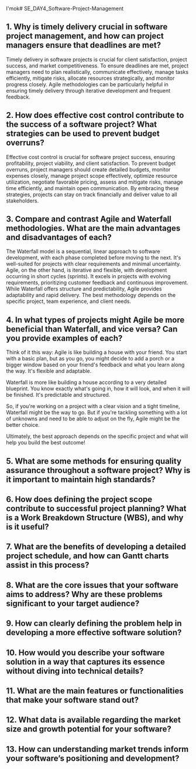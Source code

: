 I'mok# SE_DAY4_Software-Project-Management
## 1. Why is timely delivery crucial in software project management, and how can project managers ensure that deadlines are met?

Timely delivery in software projects is crucial for client satisfaction, project success, and market competitiveness. To ensure deadlines are met, project managers need to plan realistically, communicate effectively, manage tasks efficiently, mitigate risks, allocate resources strategically, and monitor progress closely. Agile methodologies can be particularly helpful in ensuring timely delivery through iterative development and frequent feedback.



## 2. How does effective cost control contribute to the success of a software project? What strategies can be used to prevent budget overruns?

Effective cost control is crucial for software project success, ensuring profitability, project viability, and client satisfaction. To prevent budget overruns, project managers should create detailed budgets, monitor expenses closely, manage project scope effectively, optimize resource utilization, negotiate favorable pricing, assess and mitigate risks, manage time efficiently, and maintain open communication. By embracing these strategies, projects can stay on track financially and deliver value to all stakeholders.

## 3. Compare and contrast Agile and Waterfall methodologies. What are the main advantages and disadvantages of each?

The Waterfall model is a sequential, linear approach to software development, with each phase completed before moving to the next. It's well-suited for projects with clear requirements and minimal uncertainty. Agile, on the other hand, is iterative and flexible, with development occurring in short cycles (sprints). It excels in projects with evolving requirements, prioritizing customer feedback and continuous improvement. While Waterfall offers structure and predictability, Agile provides adaptability and rapid delivery. The best methodology depends on the specific project, team experience, and client needs.




## 4. In what types of projects might Agile be more beneficial than Waterfall, and vice versa? Can you provide examples of each?

Think of it this way: Agile is like building a house with your friend. You start with a basic plan, but as you go, you might decide to add a porch or a bigger window based on your friend's feedback and what you learn along the way. It's flexible and adaptable. 

Waterfall is more like building a house according to a very detailed blueprint. You know exactly what's going in, how it will look, and when it will be finished. It's predictable and structured.

So, if you're working on a project with a clear vision and a tight timeline, Waterfall might be the way to go. But if you're tackling something with a lot of unknowns and need to be able to adjust on the fly, Agile might be the better choice. 

Ultimately, the best approach depends on the specific project and what will help you build the best outcome!

## 5. What are some methods for ensuring quality assurance throughout a software project? Why is it important to maintain high standards?
## 6. How does defining the project scope contribute to successful project planning? What is a Work Breakdown Structure (WBS), and why is it useful?
## 7. What are the benefits of developing a detailed project schedule, and how can Gantt charts assist in this process?
## 8. What are the core issues that your software aims to address? Why are these problems significant to your target audience?
## 9. How can clearly defining the problem help in developing a more effective software solution?
## 10. How would you describe your software solution in a way that captures its essence without diving into technical details?
## 11. What are the main features or functionalities that make your software stand out?
## 12. What data is available regarding the market size and growth potential for your software?
## 13. How can understanding market trends inform your software’s positioning and development?
